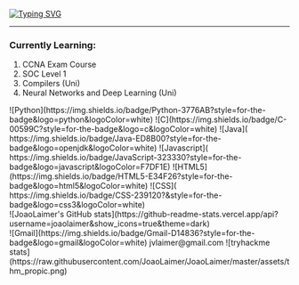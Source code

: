 [![Typing SVG](https://readme-typing-svg.herokuapp.com?font=Hack&color=%239315B7&lines=Hi+there!+I'm+Joao)](https://git.io/typing-svg)


<hr></hr>
<h3>Currently Learning:</h3>
<ol>
    <li>CCNA Exam Course</li>
    <li>SOC Level 1</li>
    <li>Compilers (Uni)</li>
    <li>Neural Networks and Deep Learning (Uni)</li>
</ol>
![Python](https://img.shields.io/badge/Python-3776AB?style=for-the-badge&logo=python&logoColor=white)
![C](https://img.shields.io/badge/C-00599C?style=for-the-badge&logo=c&logoColor=white)
![Java]( https://img.shields.io/badge/Java-ED8B00?style=for-the-badge&logo=openjdk&logoColor=white)
![Javascript]( 	https://img.shields.io/badge/JavaScript-323330?style=for-the-badge&logo=javascript&logoColor=F7DF1E)
![HTML5](https://img.shields.io/badge/HTML5-E34F26?style=for-the-badge&logo=html5&logoColor=white)
![CSS]( 	https://img.shields.io/badge/CSS-239120?&style=for-the-badge&logo=css3&logoColor=white)
<br>
![JoaoLaimer's GitHub stats](https://github-readme-stats.vercel.app/api?username=joaolaimer&show_icons=true&theme=dark)
<br>
  ![Gmail](https://img.shields.io/badge/Gmail-D14836?style=for-the-badge&logo=gmail&logoColor=white) jvlaimer@gmail.com
![tryhackme stats](https://raw.githubusercontent.com/JoaoLaimer/JoaoLaimer/master/assets/thm_propic.png)
